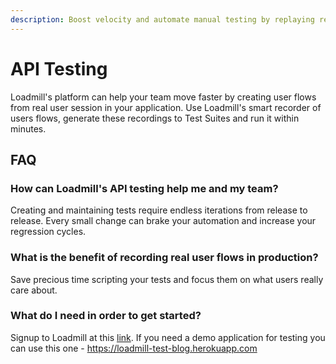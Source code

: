 ```yaml
---
description: Boost velocity and automate manual testing by replaying real user behavior
---
```


# API Testing

Loadmill's platform can help your team move faster by creating user flows from real user session in your application. Use Loadmill's smart recorder of users flows, generate these recordings to Test Suites and run it within minutes. 

## FAQ

### How can Loadmill's API testing help me and my team?

Creating and maintaining tests require endless iterations from release to release. Every small change can brake your automation and increase your regression cycles.  

### What is the benefit of recording real user flows in production?

Save precious time scripting your tests and focus them on what users really care about. 

### What do I need in order to get started? 

Signup to Loadmill at this [link](https://www.loadmill.com/app/signup). If you need a demo application for testing you can use this one - https://loadmill-test-blog.herokuapp.com

